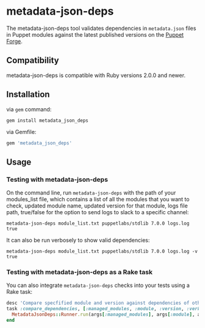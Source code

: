 # metadata-json-deps

The metadata-json-deps tool validates dependencies in `metadata.json` files in Puppet modules against the latest published versions on the [Puppet Forge](https://forge.puppet.com/).

## Compatibility

metadata-json-deps is compatible with Ruby versions 2.0.0 and newer.

## Installation

via `gem` command:
``` shell
gem install metadata_json_deps
```

via Gemfile:
``` ruby
gem 'metadata_json_deps'
```

## Usage

### Testing with metadata-json-deps

On the command line, run `metadata-json-deps` with the path of your modules_list file, which contains a list of all the modules that you want to check,
 updated module name, updated version for that module, logs file path, true/false for the option to send logs to slack to a specific channel:

```shell
metadata-json-deps module_list.txt puppetlabs/stdlib 7.0.0 logs.log true
```

It can also be run verbosely to show valid dependencies:

```shell
metadata-json-deps module_list.txt puppetlabs/stdlib 7.0.0 logs.log -v true
```

### Testing with metadata-json-deps as a Rake task

You can also integrate `metadata-json-deps` checks into your tests using a Rake task:

```ruby
desc 'Compare specfified module and version against dependencies of other modules'
task :compare_dependencies, [:managed_modules, :module, :version, :verbose, :use_slack] do |task, args|
  MetadataJsonDeps::Runner.run(args[:managed_modules], args[:module], args[:version], args[:verbose], args[:use_slack], args[:logs_file])
end
```
